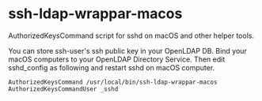 # ssh-ldap-wrappar-macos
AuthorizedKeysCommand script for sshd on macOS and other helper tools.

You can store ssh-user's ssh public key in your OpenLDAP DB.
Bind your macOS computers to your OpenLDAP Directory Service. 
Then edit sshd_config as following and restart sshd on macOS computer.

    AuthorizedKeysCommand /usr/local/bin/ssh-ldap-wrappar-macos
    AuthorizedKeysCommandUser _sshd

